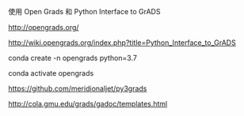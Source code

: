 使用 Open Grads 和 Python Interface to GrADS

http://opengrads.org/

http://wiki.opengrads.org/index.php?title=Python_Interface_to_GrADS

conda create -n opengrads python=3.7

conda activate opengrads

https://github.com/meridionaljet/py3grads

http://cola.gmu.edu/grads/gadoc/templates.html